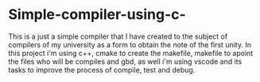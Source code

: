 # Simple-compiler-using-c-
This is a just a simple compiler that I have created to the subject of compilers of my university as a form to obtain the note of the first unity. In this project i'm using c++, cmake to create the makefile, makefile to apoint the files who will be compiles and gbd, as well i'm using vscode and its tasks to improve the process  of compile, test and debug.
